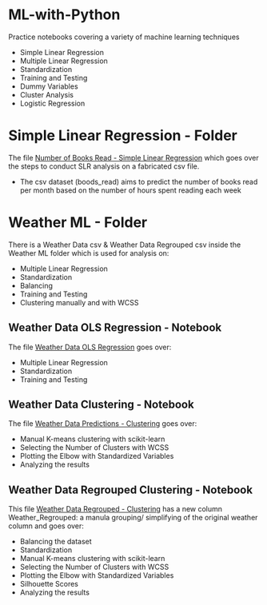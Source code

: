 # ML-with-Python
Practice notebooks covering a variety of machine learning techniques
- Simple Linear Regression
- Multiple Linear Regression
- Standardization
- Training and Testing
- Dummy Variables
- Cluster Analysis
- Logistic Regression

# Simple Linear Regression - Folder
The file [Number of Books Read - Simple Linear Regression](/Simple%20Linear%20Regression/Number%20of%20Books%20Read%20-%20SLR.ipynb) which goes over the steps to conduct SLR analysis on a fabricated csv file.
- The csv dataset (boods_read) aims to predict the number of books read per month based on the number of hours spent reading each week 

# Weather ML - Folder
There is a Weather Data csv & Weather Data Regrouped csv inside the Weather ML folder which is used for analysis on: 
- Multiple Linear Regression
- Standardization
- Balancing
- Training and Testing
- Clustering manually and with WCSS
## Weather Data OLS Regression - Notebook
The file [Weather Data OLS Regression](/Weather%20ML/Weather%20Data%20OLS%20Regression.ipynb) goes over:
- Multiple Linear Regression
- Standardization
- Training and Testing
## Weather Data Clustering - Notebook
The file [Weather Data Predictions - Clustering](/Weather%20ML/Weather%20Data%20Predictions%20-%20Clustering.ipynb) goes over:
- Manual K-means clustering with scikit-learn
- Selecting the Number of Clusters with WCSS
- Plotting the Elbow with Standardized Variables
- Analyzing the results
## Weather Data Regrouped Clustering - Notebook
This file [Weather Data Regrouped - Clustering](/Weather%20ML/Weather%20Data%20Regrouped%20-%20Clustering.ipynb) has a new column Weather_Regrouped: a manula grouping/ simplifying of the original weather column and goes over:
- Balancing the dataset
- Standardization
- Manual K-means clustering with scikit-learn
- Selecting the Number of Clusters with WCSS
- Plotting the Elbow with Standardized Variables
- Silhouette Scores
- Analyzing the results
